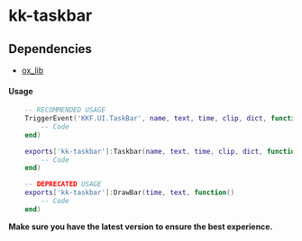 # kk-taskbar

## Dependencies
- [ox_lib](https://github.com/overextended/ox_lib)

#### Usage

```lua
    -- RECOMMENDED USAGE
	TriggerEvent('KKF.UI.TaskBar', name, text, time, clip, dict, function()
		-- Code
	end)

	exports['kk-taskbar']:Taskbar(name, text, time, clip, dict, function()
		-- Code
	end)

	-- DEPRECATED USAGE
	exports['kk-taskbar']:DrawBar(time, text, function()
		-- Code
	end)
```

**Make sure you have the latest version to ensure the best experience.**